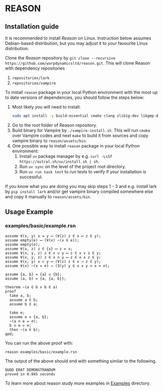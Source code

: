 # REASON

## Installation guide

It is recommended to install <i>Reason</i> on Linux. 
Instruction below assumes Debian-based distribution, but you may adjust it to your favourite Linux distribution.

Clone the <i>Reason</i> repository by `git clone --recursive https://github.com/warpdynamicsltd/reason.git`. 
This will clone Reason with dependency repositories

1. `repositories/lark`
2. `repositories/vampire`

To install `reason` package in your local Python environment 
with the most up to date versions of dependencies, you should follow the steps below:

1. Most likely you will need to install:
   ```bash
   sudo apt install -y build-essential cmake clang zlib1g-dev libgmp-dev python3 curl
   ```
1. Go to the root folder of Reason repository.
2. Build binary for Vampire by `./vampire-install.sh`. This will run `cmake` over Vampire codes and next `make` to build it from sources and copy vampire binary to `reason/assets/bin`.
3. One possible way to install `reason` package in your local Python environment:
   1. Install `uv` package manager by e.g. `curl -LsSf https://astral.sh/uv/install.sh | sh`.
   2. Run `uv sync` on the level of the project root directory.
   3. Run `uv run task test` to run tests to verify if your installation is successful.

If you know what you are doing you may skip steps 1 - 3 and e.g. install lark by `pip install lark` 
and/or get vampire binary compiled somewhere else and copy it manually to `reason/assets/bin`.

## Usage Example

### examples/basic/example.rsn

```reason
assume ∀(x, y) x = y ⟷ (∀(z) z ∈ x ⟷ z ∈ y);
assume empty(e) ⟷ (∀(x) ~(x ∈ e));
assume empty(∅);
assume ∀(x, z) z ∈ {x} ⟷ z = x;
assume ∀(x, y, z) z ∈ x ∪ y ⟷ z ∈ x ∨ z ∈ y;
assume ∀(x, y, z) z ∈ x ∩ y ⟷ z ∈ x ∧ z ∈ y;
assume ∀(x, y) x ⊂ y ⟷ (∀(z) z ∈ x → z ∈ y);
assume ∀(x) ~(x = ∅) → (∃(y) y ∈ x ∧ y ∩ x = ∅);

assume {a, b} = {a} ∪ {b};
assume (a, b) = {a, {a, b}};

theorem ~(a ∈ b ∧ b ∈ a)
proof
  take a, b;
  assume a ∈ b;
  assume b ∈ a;

  take e;
  assume e = {a, b};
  ~(a ∩ e = ∅);
  b ∩ e = ∅;
  then ~(a ∈ b);
qed;
```

You can run the above proof with:
```bash
reason examples/basic/example.rsn
```

The output of the above should end with something similar to the following.

```
QUOD ERAT DEMONSTRANDUM
proved in 0.045 seconds
```

To learn more about reason study more examples in [Examples](examples) directory.